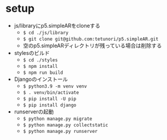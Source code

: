 # setup
- js/libraryにp5.simpleARをcloneする
    - `$ cd ./js/library`
    - `$ git clone git@github.com:tetunori/p5.simpleAR.git`
    - 空のp5.simpleARディレクトリが残っている場合は削除する
- stylesのビルド
    - `$ cd ./styles`
    - `$ npm install`
    - `$ npm run build`
- Djangoのインストール
    - `$ python3.9 -m venv venv`
    - `$ . venv/bin/activate`
    - `$ pip install -U pip`
    - `$ pip install django`
- runserverの起動
    - `$ python manage.py migrate`
    - `$ python manage.py collectstatic`
    - `$ python manage.py runserver`